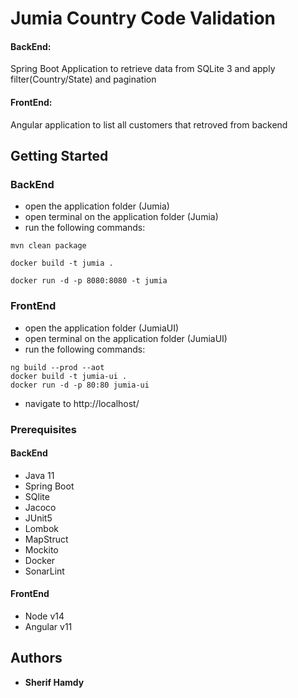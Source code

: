 # Jumia Country Code Validation


#### BackEnd:
Spring Boot Application to retrieve data from SQLite 3 and apply filter(Country/State) and pagination

#### FrontEnd:
Angular application to list all customers that retroved from backend 
## Getting Started

### BackEnd
* open the application folder (Jumia)
* open terminal on the application folder (Jumia)
* run the following commands:

```
mvn clean package

docker build -t jumia .

docker run -d -p 8080:8080 -t jumia 
```

### FrontEnd
* open the application folder (JumiaUI)
* open terminal on the application folder (JumiaUI)
* run the following commands:

```
ng build --prod --aot
docker build -t jumia-ui .
docker run -d -p 80:80 jumia-ui 
```
* navigate to http://localhost/

### Prerequisites

#### BackEnd
* Java 11
* Spring Boot
* SQlite 
* Jacoco
* JUnit5
* Lombok
* MapStruct
* Mockito
* Docker
* SonarLint

#### FrontEnd
* Node v14
* Angular v11


## Authors

* **Sherif Hamdy**





